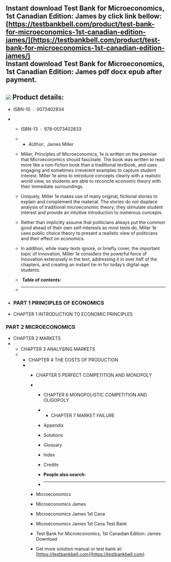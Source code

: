 Instant download **Test Bank for Microeconomics, 1st Canadian Edition: James** by click link bellow:  
[https://testbankbell.com/product/test-bank-for-microeconomics-1st-canadian-edition-james/](https://testbankbell.com/product/test-bank-for-microeconomics-1st-canadian-edition-james/)  
**Instant download Test Bank for Microeconomics, 1st Canadian Edition: James pdf docx epub after payment.**
-----------------------------------------------------------------------------------------------------------


![](https://testbankbell.com/wp-content/uploads/2023/05/microeconomics-james-1st-canadian-tb.jpg)
**Product details:**
--------------------


* ISBN-10 ‏ : ‎ 0073402834
* * ISBN-13 ‏ : ‎ 978-0073402833
  * * AUthor:  James Miller
   
  * Miller, Principles of Microeconomics, 1e is written on the premise that Microeconomics should fascinate. The book was written to read more like a non-fiction book than a traditional textbook, and uses engaging and sometimes irreverent examples to capture student interest. Miller 1e aims to introduce concepts clearly with a realistic world view, so students are able to reconcile economic theory with their immediate surroundings.
 
  * Uniquely, Miller 1e makes use of many original, fictional stories to explain and complement the material. The stories do not displace analysis of traditional microeconomic theory; they stimulate student interest and provide an intuitive introduction to numerous concepts.
 
  * Rather than implicitly assume that politicians always put the common good ahead of their own self-interests as most texts do, Miller 1e uses public choice theory to present a realistic view of politicians and their effect on economics.
 
  * In addition, while many texts ignore, or briefly cover, the important topic of Innovation, Miller 1e considers the powerful force of Innovation extensively in the text, addressing it in over half of the chapters, and creating an instant tie-in for today’s digital-age students.
  *  **Table of contents:**
  * -----------------------
 
* ### PART 1 PRINCIPLES OF ECONOMICS

* CHAPTER 1 INTRODUCTION TO ECONOMIC PRINCIPLES

### PART 2 MICROECONOMICS


* CHAPTER 2 MARKETS
* * CHAPTER 3 ANALYSING MARKETS
  * * CHAPTER 4 THE COSTS OF PRODUCTION
    * * CHAPTER 5 PERFECT COMPETITION AND MONOPOLY
      * * CHAPTER 6 MONOPOLISTIC COMPETITION AND OLIGOPOLY
        * * CHAPTER 7 MARKET FAILURE
         
        * Appendix
        * Solutions
        * Glossary
        * Index
        * Credits
        * **People also search:**
        * -----------------------
       
      * Microeconomics
      * Microeconomics James
      * Microeconomics James 1st Cana
      * Microeconomics James 1st Cana Test Bank
      * Test Bank for Microeconomics, 1st Canadian Edition: James Download
     
      *    Get more solution manual or test bank at: [https://testbankbell.com](https://testbankbell.com)
